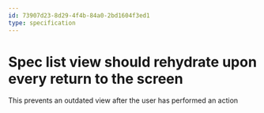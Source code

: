 ```yaml
---
id: 73907d23-8d29-4f4b-84a0-2bd1604f3ed1
type: specification
---
```


# Spec list view should rehydrate upon every return to the screen

This prevents an outdated view after the user has performed an action
